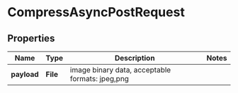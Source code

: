 

# CompressAsyncPostRequest


## Properties

| Name | Type | Description | Notes |
|------------ | ------------- | ------------- | -------------|
|**payload** | **File** | image binary data, acceptable formats: jpeg,png |  |



